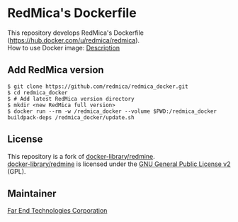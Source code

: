 # RedMica's Dockerfile

This repository develops RedMica's Dockerfile (https://hub.docker.com/u/redmica/redmica).  
How to use Docker image: [Description](description.md)

## Add RedMica version

```
$ git clone https://github.com/redmica/redmica_docker.git
$ cd redmica_docker
$ # Add latest RedMica version directory
$ mkdir <new RedMica full version>
$ docker run --rm -w /redmica_docker --volume $PWD:/redmica_docker buildpack-deps /redmica_docker/update.sh
```

## License

This repository is a fork of [docker-library/redmine](https://github.com/docker-library/redmine).  
[docker-library/redmine](https://github.com/docker-library/redmine) is licensed under the [GNU General Public License v2](https://www.gnu.org/licenses/old-licenses/gpl-2.0.html) (GPL).

## Maintainer

[Far End Technologies Corporation](https://www.farend.co.jp/)